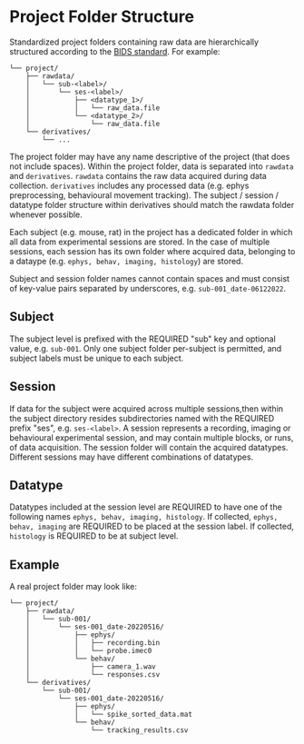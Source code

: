 # Project Folder Structure 

Standardized project folders containing raw data are hierarchically structured according to the 
[BIDS standard](https://bids-specification.readthedocs.io/en/stable/02-common-principles.html). For example:

```
└── project/
    ├── rawdata/
    │   └── sub-<label>/
    │       └── ses-<label>/
    │           ├── <datatype_1>/
    │           │   └── raw_data.file
    │           └── <datatype_2>/
    │               └── raw_data.file  
    └── derivatives/
        └── ...
```

The project folder may have any name descriptive of the project (that does not include spaces). Within the 
project folder, data is separated into `rawdata` and `derivatives`. `rawdata` contains the raw
data acquired during data collection. `derivatives` includes any processed data (e.g. ephys preprocessing, 
behavioural movement tracking). The subject / session / datatype folder structure within derivatives should
match the rawdata folder whenever possible.

Each subject (e.g. mouse, rat) in the project has a dedicated folder in which all data from 
experimental sessions are stored.
In the case of multiple sessions, each session has its own folder where acquired data, belonging to
a dataype (e.g. `ephys, behav, imaging, histology`) are stored.

Subject and session folder names cannot contain spaces and must consist of key-value pairs separated
by underscores, e.g. `sub-001_date-06122022`. 

## Subject
The subject level is prefixed with the REQUIRED "sub" key and optional value, e.g. `sub-001`. Only one subject
folder per-subject is permitted, and subject labels must be unique to each subject.

## Session
If data for the subject were acquired across multiple sessions,then within the subject 
directory resides subdirectories named with the REQUIRED prefix "ses", e.g. `ses-<label>`. A session represents a recording, 
imaging or behavioural experimental session, and may contain multiple blocks, or runs, of data acquisition.
The session folder will contain the acquired datatypes. Different sessions may have different combinations of datatypes.

## Datatype
Datatypes included at the session level are REQUIRED to have one of the following names `ephys, behav, imaging, histology`.
If collected, `ephys, behav, imaging` are REQUIRED to be placed at the session label. 
If collected, `histology` is REQUIRED to be at subject level. 

## Example
A real project folder may look like: 
```
└── project/
    ├── rawdata/
    │   └── sub-001/
    │       └── ses-001_date-20220516/
    │           ├── ephys/
    │           │   ├── recording.bin
    │           │   └── probe.imec0
    │           └── behav/
    │               ├── camera_1.wav 
    │               └── responses.csv 
    └── derivatives/
        └── sub-001/
            └── ses-001_date-20220516/
                ├── ephys/
                │   └── spike_sorted_data.mat
                └── behav/
                    └── tracking_results.csv
```
